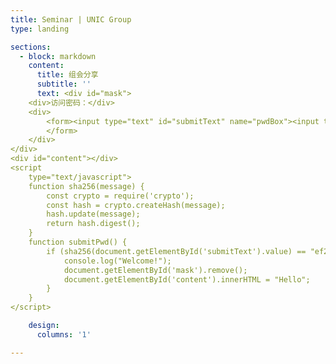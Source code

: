 ```yaml
---
title: Seminar | UNIC Group
type: landing

sections:
  - block: markdown
    content:
      title: 组会分享
      subtitle: ''
      text: <div id="mask">
    <div>访问密码：</div>
    <div>
        <form><input type="text" id="submitText" name="pwdBox"><input type="button" value="确认" onclick="submitPwd();">
        </form>
    </div>
</div>
<div id="content"></div>
<script
    type="text/javascript"> 
    function sha256(message) {
        const crypto = require('crypto');
        const hash = crypto.createHash(message);
        hash.update(message);
        return hash.digest();
    }
    function submitPwd() {
        if (sha256(document.getElementById('submitText').value) == "ef271b641bd639249d33fad6401aa5f4ddad6c99bf0ae4ac8f40facae58dc9c0") {
            console.log("Welcome!");
            document.getElementById('mask').remove();
            document.getElementById('content').innerHTML = "Hello";
        }
    }
</script>

    design:
      columns: '1'

---
```

